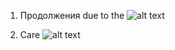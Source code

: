 1. Продолжения due to the
![alt text](https://sun1-1.userapi.com/c840428/v840428332/75f4b/QWR90cj0_-8.jpg "due to the")

2. Care
![alt text](https://sun1-4.userapi.com/c840428/v840428332/75f5e/xIVDRK-BiZE.jpg "due to the")
